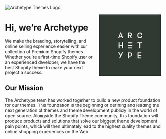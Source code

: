 ![Archetype Themes Logo](https://archetypethemes.co/cdn/shop/files/Frame_115_120x@3x.png)

<img alt="Archetype Themes Logo" style="float: right;margin-left:20px;" src="./archetype_themes_logo.jpeg">

# Hi, we’re Archetype

We make the branding, storytelling, and online selling experience easier with our collection of Premium Shopify themes.
Whether you're a first-time Shopify user or an experienced developer, we have the best Shopify theme to make your next
project a success.

## Our Mission

The Archetype team has worked together to build a new product foundation for our themes. This foundation is the
beginning of defining and leading the next generation of themes and theme development publicly in the world of open
source. Alongside the Shopify Theme community, this foundation will produce products and solutions that solve our
biggest theme development pain points, which will then ultimately lead to the highest quality themes and online shopping
experiences on the Web.
